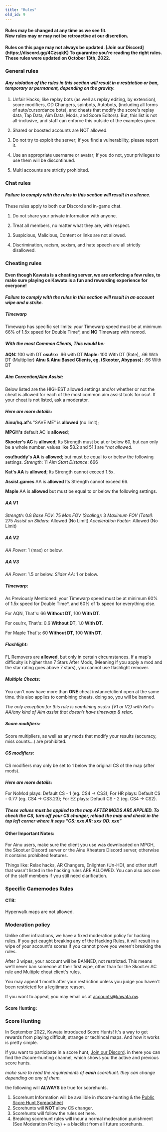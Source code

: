 ```yaml
---
title: "Rules"
old_id: 9
---
```

<h4 class="centered">Rules may be changed at any time as we see fit.<br>New rules may or may not be retroactive at our discretion.</h4>
<h4 class="centered">Rules on this page may not always be updated. [Join our Discord](https://discord.gg/4CzsqkK) To guarantee you're reading the right rules. These rules were updated on October 13th, 2022.</h4>

<h3><i class="game icon"></i>General rules</h3>

#### _Any violation of the rules in this section will result in a **restriction or ban, temporary or permanent**, depending on the gravity._

1.  Unfair Hacks; like replay bots (as well as replay editing, by extension), score modifiers, OD Changers, spinbots, Autobots, (including all forms of auto/cursordance bots), and cheats that modify the score's replay data, Tap Data, Aim Data, Mods, and Score Editors). But, this list is not all-inclusive, and staff can enforce this outside of the examples given.
    
2.  Shared or boosted accounts are NOT allowed.
    
3.  Do not try to exploit the server; If you find a vulnerability, please report it.
    
4.  Use an appropriate username or avatar; If you do not, your privileges to use them will be discontinued.
    
5.  Multi accounts are strictly prohibited.

<h3><i class="comment icon"></i> Chat rules</h3>

#### _Failure to comply with the rules in this section will result in a **silence**._

These rules apply to both our Discord and in-game chat.

1.  Do not share your private information with anyone.
    
2.  Treat all members, no matter what they are, with respect.
    
3.  Suspicious, Malicious, Content or links are not allowed.
    
4.  Discrimination, racism, sexism, and hate speech are all strictly disallowed.

<h3><i class="warning icon"></i> Cheating rules</h3>

#### Even though Kawata is a cheating server, we are enforcing a few rules, to make sure playing on Kawata is a fun and rewarding experience for everyone!
#### _Failure to comply with the rules in this section will result in an **account wipe and a strike**._

##### Timewarp
Timewarp has specific set limits: your Timewarp speed must be at minimum 66% of 1.5x speed for Double Time*, and **NO** Timewarp with nomod.
#### _With the most Common Clients, This would be:_
**AQN:** 100 with DT
**osu!rx:** .66 with DT
**Maple:** 100 With DT (Rate), .66 With DT (Multiplier)
**Ainu & Ainu Based Clients, eg. (Skooter, Abypass):** .66 With DT
##### Aim Correction/Aim Assist:
Below listed are the HIGHEST allowed settings and/or whether or not the cheat is allowed for each of the most common aim assist tools for osu!. If your cheat is not listed, ask a moderator.

#### _Here are more details:_

**Ainu/hq.af's** "SAVE ME" is **allowed** (no limit);

**MPGH's** default AC is **allowed**;

**Skooter's AC** is **allowed**; 
Its Strength must be at or below 60, but can only be a whole number.
values like 58.2 and 51.1 are **not allowed.*

**osu!buddy's AA** is **allowed**; but must be equal to or below the following settings.
*Strength*: 11
*Aim Start Distance*: 666

**Kat's AA** is **allowed**;
Its Strength cannot exceed 1.5x.

**Assist.games** AA is **allowed**
Its Strength cannot exceed 66.

**Maple** AA is **allowed** but must be equal to or below the following settings.
##### AA V1
*Strength*: 0.8
*Base FOV*: 75
*Max FOV (Scaling)*: 3
*Maximum FOV (Total)*: 275
*Assist on Sliders*: Allowed (No Limit)
*Acceleration Factor*: Allowed (No Limit)

##### AA V2
*AA Power*: 1 (max) or below.

##### AA V3
*AA Power*: 1.5 or below.
*Slider AA*: 1 or below.

##### Timewarp:
As Previously Mentioned: your Timewarp speed must be at minimum 60% of 1.5x speed for Double Time*, and 60% of 1x speed for everything else.

For AQN, That's:
66 **Without DT**, 100 **With DT**.

For osu!rx, That's:
0.6 **Without DT**, 1.0 **With DT**.

For Maple That's:
60 **Without DT**, 100 **With DT**.


##### Flashlight:
FL Removers are **allowed**, but only in certain circumstances.
If a map's difficulty is higher than 7 Stars After Mods, (Meaning If you apply a mod and the star rating goes above 7 stars), you cannot use flashlight remover.

##### Multiple Cheats:
You can't now have more than **ONE** cheat instance/client open at the same time. this also applies to combining cheats. doing so, you will be banned.

*The only exception for this rule is combining osu!rx (V1 or V2) with Kat's AA/any kind of Aim assist that doesn't have timewarp & relax.*

##### Score modifiers:
Score multipliers, as well as any mods that modify your results (accuracy, miss counts...) are prohibited.

##### CS modifiers:
CS modifiers may only be set to 1 below the original CS of the map (after mods).

#### _Here are more details:_

For NoMod plays: Default CS - 1 (eg. CS4 -> CS3);
For HR plays: Default CS - 0.77 (eg. CS4 -> CS3.23);
For EZ plays: Default CS - 2 (eg. CS4 -> CS2).

##### These values must be applied to the map AFTER MODS ARE APPLIED. To check the CS, turn off your CS changer, reload the map and check in the top left corner where it says "CS: xxx AR: xxx OD: xxx"

#### Other Important Notes:
For Ainu users, make sure the client you use was downloaded on MPGH, the Skoot.er Discord server or the Ainu Xheaters Discord server, otherwise it contains prohibited features.

Things like: Relax hacks, AR Changers, Enlighten (Un-HD), and other stuff that wasn't listed in the hacking rules ARE ALLOWED. You can also ask one of the staff members if you still need clarification.

<h3><i class="warning icon"></i> Specific Gamemodes Rules</h3>

#### CTB:
Hyperwalk maps are not allowed.

<h3><i class="shield icon"></i> Moderation policy</h3>

Unlike other infractions, we have a fixed moderation policy for hacking rules.
If you get caught breaking any of the Hacking Rules, it will result in a wipe of your account's scores if you cannot prove you weren't breaking the rules.

After 3 wipes, your account will be BANNED, not restricted.
This means we'll never ban someone at their first wipe, other than for the Skoot.er AC rule and Multiple cheat client's rules.

You may appeal 1 month after your restriction unless you judge you haven't been restricted for a legitimate reason.

If you want to appeal, you may email us at [accounts@kawata.pw](mailto:accounts@kawata.pw).


#### Score Hunting:

<h3><i class="game icon"></i>Score Hunting</h3>

In September 2022, Kawata introduced Score Hunts!
It's a way to get rewards from playing difficult, strange or techincal maps.
And how it works is pretty simple.

If you want to participate in a score hunt, [Join our Discord](https://discord.gg/4CzsqkK). in there you can find the #score-hunting channel, which shows you the active and previous score hunts.

*make sure to read the requirements of __each__ scorehunt. they can change depending on any of them.*

the following will **ALWAYS** be true for scorehunts.
 1. Scorehunt Information will be availible in #score-hunting & the [Public Score Hunt Spreadsheet](https://docs.google.com/spreadsheets/d/1iabjrE_O52rNifvUi8s1tBqzThGqa699pmwZdGZTCN8/edit?usp=sharing)
 2. Scorehunts will **NOT** allow CS changer.
 3. Scorehunts will follow the rules set here.
 4. Breaking scorehunt rules will incur a normal moderation punishment (See Moderation Policy) + a blacklist from all future scorehunts. 